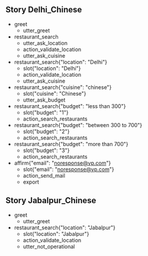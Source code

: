 ## Story Delhi_Chinese
* greet
    - utter_greet
* restaurant_search
    - utter_ask_location
    - action_validate_location
    - utter_ask_cuisine
* restaurant_search{"location": "Delhi"}
    - slot{"location": "Delhi"}
    - action_validate_location
    - utter_ask_cuisine
* restaurant_search{"cuisine": "chinese"}
    - slot{"cuisine": "Chinese"}
    - utter_ask_budget
* restaurant_search{"budget": "less than 300"}
    - slot{"budget": "1"}
    - action_search_restaurants
* restaurant_search{"budget": "between 300 to 700"}
    - slot{"budget": "2"}
    - action_search_restaurants
* restaurant_search{"budget": "more than 700"}
    - slot{"budget": "3"}
    - action_search_restaurants
* affirm{"email": "noresponse@vp.com"}
    - slot{"email": "noresponse@vp.com"}
    - action_send_mail
    - export

## Story Jabalpur_Chinese
* greet
    - utter_greet
* restaurant_search{"location": "Jabalpur"}
    - slot{"location": "Jabalpur"}
    - action_validate_location
    - utter_not_operational


